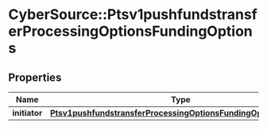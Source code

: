 # CyberSource::Ptsv1pushfundstransferProcessingOptionsFundingOptions

## Properties
Name | Type | Description | Notes
------------ | ------------- | ------------- | -------------
**initiator** | [**Ptsv1pushfundstransferProcessingOptionsFundingOptionsInitiator**](Ptsv1pushfundstransferProcessingOptionsFundingOptionsInitiator.md) |  | [optional] 


